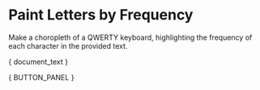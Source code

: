 # Paint Letters by Frequency

Make a choropleth of a QWERTY keyboard, highlighting the frequency of each character in the provided text.

{ document_text }

{ BUTTON_PANEL }
